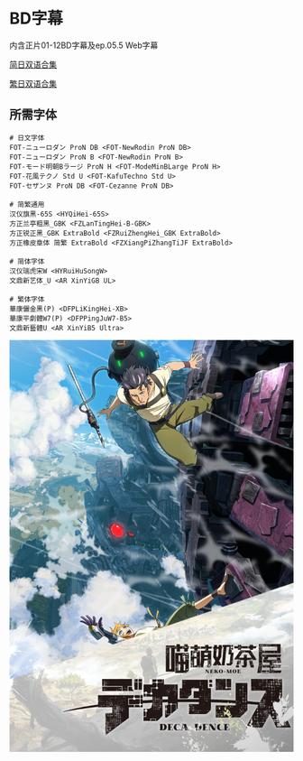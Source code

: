 # BD字幕

内含正片01-12BD字幕及ep.05.5 Web字幕

[简日双语合集](https://github.com/Nekomoekissaten-SUB/Nekomoekissaten-MIR-Subs/raw/master/DECA-DENCE/DECA-DENCE_BD_JPSC.7z)

[繁日双语合集](https://github.com/Nekomoekissaten-SUB/Nekomoekissaten-MIR-Subs/raw/master/DECA-DENCE/DECA-DENCE_BD_JPTC.7z)

## 所需字体

```
# 日文字体
FOT-ニューロダン ProN DB <FOT-NewRodin ProN DB>
FOT-ニューロダン ProN B <FOT-NewRodin ProN B>
FOT-モード明朝Bラージ ProN H <FOT-ModeMinBLarge ProN H>
FOT-花風テクノ Std U <FOT-KafuTechno Std U>
FOT-セザンヌ ProN DB <FOT-Cezanne ProN DB>

# 简繁通用
汉仪旗黑-65S <HYQiHei-65S>
方正兰亭粗黑_GBK <FZLanTingHei-B-GBK>
方正锐正黑_GBK ExtraBold <FZRuiZhengHei_GBK ExtraBold> 
方正橡皮章体 简繁 ExtraBold <FZXiangPiZhangTiJF ExtraBold> 

# 简体字体
汉仪瑞虎宋W <HYRuiHuSongW>
文鼎新艺体_U <AR XinYiGB UL>

# 繁体字体
華康儷金黑(P) <DFPLiKingHei-XB>
華康平劇體W7(P) <DFPPingJuW7-B5>
文鼎新藝體U <AR XinYiB5 Ultra>
```

![](poster.png)